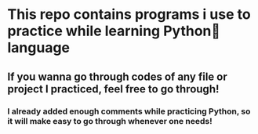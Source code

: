 # This repo contains programs i use to practice while learning Python🐍 language

## If you wanna go through codes of any file or project I practiced, feel free to go through!

### I already added enough comments while practicing Python, so it will make easy to go through whenever one needs!